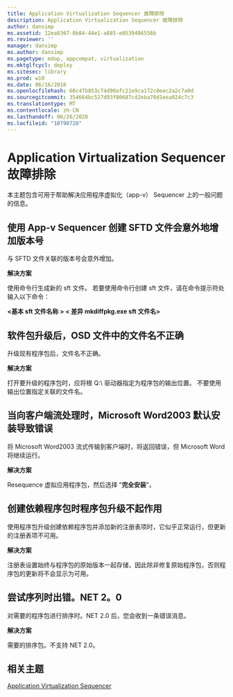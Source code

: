 ```yaml
---
title: Application Virtualization Sequencer 故障排除
description: Application Virtualization Sequencer 故障排除
author: dansimp
ms.assetid: 12ea8367-0b84-44e1-a885-e0539486556b
ms.reviewer: ''
manager: dansimp
ms.author: dansimp
ms.pagetype: mdop, appcompat, virtualization
ms.mktglfcycl: deploy
ms.sitesec: library
ms.prod: w10
ms.date: 06/16/2016
ms.openlocfilehash: 60c47b853c74d90afc21e9ca172c0eec2a2c7a0d
ms.sourcegitcommit: 354664bc527d93f80687cd2eba70d1eea024c7c3
ms.translationtype: MT
ms.contentlocale: zh-CN
ms.lasthandoff: 06/26/2020
ms.locfileid: "10798720"
---
```

# Application Virtualization Sequencer 故障排除


本主题包含可用于帮助解决应用程序虚拟化（app-v） Sequencer 上的一般问题的信息。

## 使用 App-v Sequencer 创建 SFTD 文件会意外地增加版本号


与 SFTD 文件关联的版本号会意外增加。

**解决方案**

使用命令行生成新的 sft 文件。 若要使用命令行创建 sft 文件，请在命令提示符处输入以下命令：

**&lt;基本 sft 文件名称 &gt; &lt; 差异 mkdiffpkg.exe sft 文件名&gt;**

## <a href="" id="file-name-in-osd-file-is-not-correct-after-package-upgrade-"></a>软件包升级后，OSD 文件中的文件名不正确


升级现有程序包后，文件名不正确。

**解决方案**

打开要升级的程序包时，应将根 Q:\\ 驱动器指定为程序包的输出位置。 不要使用输出位置指定关联的文件名。

## 当向客户端流处理时，Microsoft Word2003 默认安装导致错误


将 Microsoft Word2003 流式传输到客户端时，将返回错误，但 Microsoft Word 将继续运行。

**解决方案**

Resequence 虚拟应用程序包，然后选择 "**完全安装**"。

## 创建依赖程序包时程序包升级不起作用


使用程序包升级创建依赖程序包并添加新的注册表项时，它似乎正常运行，但更新的注册表项不可用。

**解决方案**

注册表设置始终与程序包的原始版本一起存储，因此除非修复原始程序包，否则程序包的更新将不会显示为可用。

## 尝试序列时出错。NET 2。0


对需要的程序包进行排序时。NET 2.0 后，您会收到一条错误消息。

**解决方案**

需要的排序包。不支持 NET 2.0。

## 相关主题


[Application Virtualization Sequencer](application-virtualization-sequencer.md)

 

 






